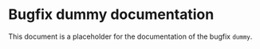 # Bugfix dummy documentation

This document is a placeholder for the documentation of the bugfix `dummy`.